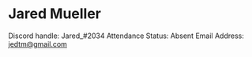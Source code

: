 # Jared Mueller

Discord handle: Jared_#2034
Attendance Status: Absent
Email Address: jedtm@gmail.com